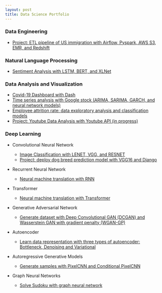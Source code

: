 ```yaml
---
layout: post
title: Data Science Portfolio
---
```


### Data Engineering

* <a href="https://github.com/huongdo108/ETL-pipeline-US-immigration-Airflow-AWS">Project: ETL pipeline of US immigration with Airflow, Pyspark, AWS S3, EMR, and Redshift</a>


### Natural Language Processing


* <a href="https://github.com/huongdo108/sentiment-analysis-LSTM-BERT-XLNet">Sentiment Analysis with LSTM, BERT, and XLNet </a>

### Data Analysis and Visualization


*  <a href="https://github.com/huongdo108/covid-19-dashboard">Covid-19 Dashboard with Dash</a>
*  <a href="https://github.com/huongdo108/time-series-analysis-Google-stock">Time series analysis with Google stock (ARIMA, SARIMA, GARCH, and neural network models)</a>
*  <a href="https://github.com/huongdo108/employee-attrition-analysis">Employee attrition rate: data exploratory analysis and classification models</a>
*  <a href="https://github.com/huongdo108/youtube-api-data-analysis">Project: Youtube Data Analysis with Youtube API (in progress)</a>


### Deep Learning


* Convolutional Neural Network
  * <a href="https://github.com/huongdo108/image-classification-LENET-VGG-RESNET">Image Classification with LENET, VGG, and RESNET</a>
  * <a href="https://github.com/huongdo108/deploy-dog-breed-prediction-model-VGG16-Django">Project: deploy dog breed prediction model with VGG16 and Django </a>
* Recurrent Neural Network
  * <a href="https://github.com/huongdo108/machine-translation-RNN">Neural machine translation with RNN</a>
* Transformer
  * <a href="https://github.com/huongdo108/neural-machine-translation-Transformer">Neural machine translation with Transformer</a>
* Generative Adversarial Network
  * <a href="https://github.com/huongdo108/generate-dataset-with-DCGAN--WGAN-GP">Generate dataset with Deep Convolutional GAN (DCGAN) and Wasserstein GAN with gradient penalty (WGAN-GP)</a>
  
* Autoencoder
  * <a href="https://github.com/huongdo108/Bottleneck-Denoising-Variational-Autoencoders">Learn data representation with three types of autoencoder: Bottleneck, Denoising and Variational</a>
  
* Autoregressive Generative Models
  * <a href="https://github.com/huongdo108/autoregressive-generative-model-PixelCNN-ConditionalPixelCNN">Generate samples with PixelCNN and Conditional PixelCNN</a>

* Graph Neural Networks
  * <a href="https://github.com/huongdo108/graph-neural-networks-solve-sudoku">Solve Sudoku with graph neural network</a>

  
  




